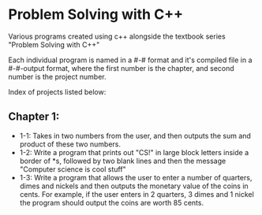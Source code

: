 # Problem Solving with C++

Various programs created using c++ alongside the textbook series "Problem Solving with C++" 

Each individual program is named in a #-# format and it's compiled file in a #-#-output format, where the first number is the chapter, and second number is the project number.
 
Index of projects listed below:

## Chapter 1:
- 1-1: Takes in two numbers from the user, and then outputs the sum and product of these two numbers.
- 1-2: Write a program that prints out "CS!" in large block letters inside a border of *s, followed by two blank lines and then the message "Computer science is cool stuff"
- 1-3: Write a program that allows the user to enter a number of quarters, dimes and nickels and then outputs the monetary value of the coins in cents. For example, if the user enters in 2 quarters, 3 dimes and 1 nickel the program should output the coins are worth 85 cents.